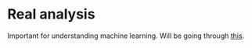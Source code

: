 # Real analysis
Important for understanding machine learning. Will be going through [this](http://www-personal.acfr.usyd.edu.au/spns/cdm/resources/Kreyszig%20-%20Introductory%20Functional%20Analysis%20with%20Applications.pdf).